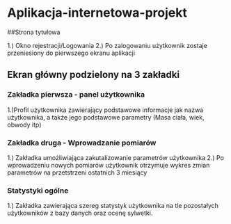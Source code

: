 # Aplikacja-internetowa-projekt


##Strona tytułowa

  1.) Okno rejestracji/Logowania
  2.) Po zalogowaniu użytkownik zostaje przeniesiony do pierwszego ekranu aplikacji
 
## Ekran główny podzielony na 3 zakładki
  ### Zakładka pierwsza - panel użytkownika
  1.)Profil użytkownika zawierający podstawowe informacje jak nazwa użytkownika, a także jego podstawowe parametry (Masa ciała, wiek, obwody itp)
  ### Zakładka druga - Wprowadzanie pomiarów
  1.) Zakładka umożliwiająca zakutalizowanie parametrów użytkownika
  2.) Po wprowadzeniu nowych pomiarów użytkownik otrzymuje wykres zmian parametrów na przetstrzeni ostatnich 3 miesiący
  ### Statystyki ogólne
  1.) Zakładka zawierająca szereg statystyk użytkownika na tle pozostałych użytkowników z bazy danych oraz ocenę sylwetki.
